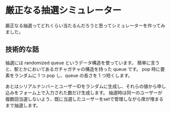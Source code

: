 # 厳正なる抽選シミュレーター

厳正なる抽選ってどれくらい当たるんだろうと思ってシミュレーターを作ってみました。

## 技術的な話

抽選には randomized queue というデータ構造を使っています。
簡単に言うと、駅とかにおいてあるガチャガチャの構造を持った queue です。
pop 時に要素をランダムに 1 つ pop し、queue の長さを 1 つ短くします。

あとはシリアルナンバーとユーザーIDをランダムに生成し、それらの値から申し込みをフォーム上で入力された数だけ生成します。
抽選時は同一のユーザーが複数回当選しないよう、既に当選したユーザーをsetで管理しながら席が埋まるまで抽選します。